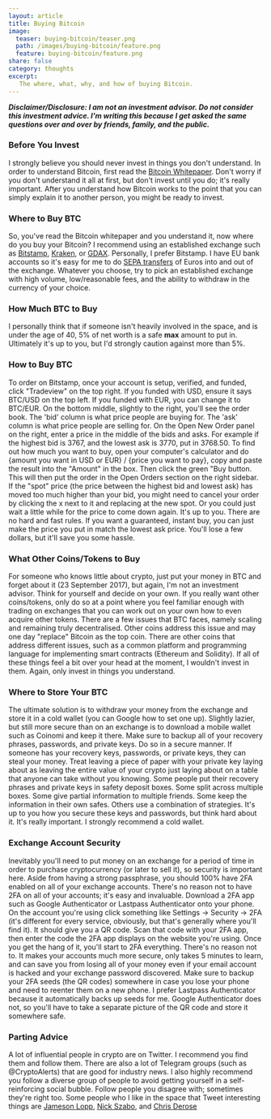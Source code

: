 ```yaml
---
layout: article
title: Buying Bitcoin
image:
  teaser: buying-bitcoin/teaser.png
  path: /images/buying-bitcoin/feature.png
  feature: buying-bitcoin/feature.png
share: false
category: thoughts
excerpt:
   The where, what, why, and how of buying Bitcoin.
---
```


***Disclaimer/Disclosure: I am not an investment advisor. Do not consider this investment advice. I'm writing this because I get asked the same questions over and over by friends, family, and the public.***  


### Before You Invest
I strongly believe you should never invest in things you don't understand. In order to understand Bitcoin, first read the <a target="_blank" href="https://bitcoin.org/bitcoin.pdf">Bitcoin Whitepaper</a>. Don't worry if you don't understand it all at first, but don't invest until you do; it's really important. After you understand how Bitcoin works to the point that you can simply explain it to another person, you might be ready to invest.


### Where to Buy BTC
So, you've read the Bitcoin whitepaper and you understand it, now where do you buy your Bitcoin? I recommend using an established exchange such as <a target="_blank" href="https://www.bitstamp.net/">Bitstamp</a>, <a target="_blank" href="https://www.kraken.com/">Kraken</a>, or <a target="_blank" href ="https://www.gdax.com/">GDAX</a>. Personally, I prefer Bitstamp. I have EU bank accounts so it's easy for me to do <a target="_blank" href="https://en.wikipedia.org/wiki/Single_Euro_Payments_Area">SEPA transfers</a> of Euros into and out of the exchange. Whatever you choose, try to pick an established exchange with high volume, low/reasonable fees, and the ability to withdraw in the currency of your choice.


### How Much BTC to Buy
I personally think that if someone isn't heavily involved in the space, and is under the age of 40, 5% of net worth is a safe **max** amount to put in. Ultimately it's up to you, but I'd strongly caution against more than 5%.  


### How to Buy BTC
To order on Bitstamp, once your account is setup, verified, and funded, click "Tradeview" on the top right. If you funded with USD, ensure it says BTC/USD on the top left. If you funded with EUR, you can change it to BTC/EUR. On the bottom middle, slightly to the right, you'll see the order book. The 'bid' column is what price people are buying for. The 'ask' column is what price people are selling for. On the Open New Order panel on the right, enter a price in the middle of the bids and asks. For example if the highest bid is 3767, and the lowest ask is 3770, put in 3768.50. To find out how much you want to buy, open your computer's calculator and do {amount you want in USD or EUR} / {price you want to pay}, copy and paste the result into the "Amount" in the box. Then click the green "Buy button. This will then put the order in the Open Orders section on the right sidebar. If the "spot" price (the price between the highest bid and lowest ask) has moved too much higher than your bid, you might need to cancel your order by clicking the x next to it and replacing at the new spot. Or you could just wait a little while for the price to come down again. It's up to you. There are no hard and fast rules. If you want a guaranteed, instant buy, you can just make the price you put in match the lowest ask price. You'll lose a few dollars, but it'll save you some hassle.    


### What Other Coins/Tokens to Buy
For someone who knows little about crypto, just put your money in BTC and forget about it (23 September 2017), but again, I'm not an investment advisor. Think for yourself and decide on your own. If you really want other coins/tokens, only do so at a point where you feel familiar enough with trading on exchanges that you can work out on your own how to even acquire other tokens. There are a few issues that BTC faces, namely scaling and remaining truly decentralised. Other coins address this issue and may one day "replace" Bitcoin as the top coin. There are other coins that address different issues, such as a common platform and programming language for implementing smart contracts (Ethereum and Solidity). If all of these things feel a bit over your head at the moment, I wouldn't invest in them. Again, only invest in things you understand.  
  
   
### Where to Store Your BTC
The ultimate solution is to withdraw your money from the exchange and store it in a cold wallet (you can Google how to set one up). Slightly lazier, but still more secure than on an exchange is to download a mobile wallet such as Coinomi and keep it there. Make sure to backup all of your recovery phrases, passwords, and private keys. Do so in a secure manner. If someone has your recovery keys, passwords, or private keys, they can steal your money. Treat leaving a piece of paper with your private key laying about as leaving the entire value of your crypto just laying about on a table that anyone can take without you knowing. Some people put their recovery phrases and private keys in safety deposit boxes. Some split across multiple boxes. Some give partial information to multiple friends. Some keep the information in their own safes. Others use a combination of strategies. It's up to you how you secure these keys and passwords, but think hard about it. It's really important. I strongly recommend a cold wallet.  


### Exchange Account Security
Inevitably you'll need to put money on an exchange for a period of time in order to purchase cryptocurrency (or later to sell it), so security is important here. Aside from having a strong passphrase, you should 100% have 2FA enabled on all of your exchange accounts. There's no reason not to have 2FA on all of your accounts; it's easy and invaluable. Download a 2FA app such as Google Authenticator or Lastpass Authenticator onto your phone. On the account you're using click something like Settings -> Security -> 2FA (it's different for every service, obviously, but that's generally where you'll find it). It should give you a QR code. Scan that code with your 2FA app, then enter the code the 2FA app displays on the website you're using. Once you get the hang of it, you'll start to 2FA everything. There's no reason not to. It makes your accounts much more secure, only takes 5 minutes to learn, and can save you from losing all of your money even if your email account is hacked and your exchange password discovered. Make sure to backup your 2FA seeds (the QR codes) somewhere in case you lose your phone and need to reenter them on a new phone. I prefer Lastpass Authenticator because it automatically backs up seeds for me. Google Authenticator does not, so you'll have to take a separate picture of the QR code and store it somewhere safe.  


### Parting Advice
A lot of influential people in crypto are on Twitter. I recommend you find them and follow them. There are also a lot of Telegram groups (such as @CryptoAlerts) that are good for industry news. I also highly recommend you follow a diverse group of people to avoid getting yourself in a self-reinforcing social bubble. Follow people you disagree with; sometimes they're right too. Some people who I like in the space that Tweet interesting things are <a target="_blank" href="https://twitter.com/lopp">Jameson Lopp</a>, <a target="_blank" href="https://twitter.com/NickSzabo4">Nick Szabo</a>, and <a target="_blank" href="https://twitter.com/derose">Chris Derose</a>
